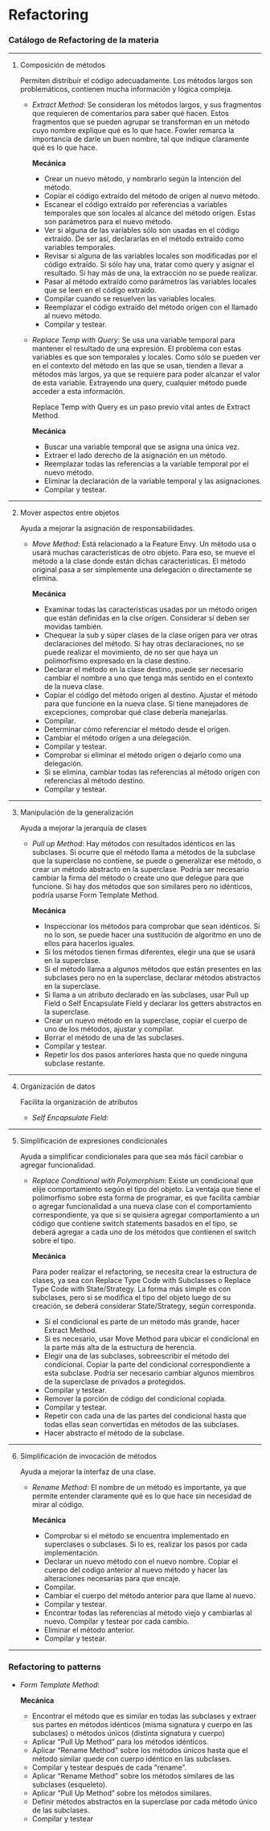 # Refactoring

### Catálogo de Refactoring de la materia

---

1. Composición de métodos

    Permiten distribuir el código adecuadamente. Los métodos largos son problemáticos, contienen mucha información y lógica compleja.

    - _Extract Method_: Se consideran los métodos largos, y sus fragmentos que requieren de comentarios para saber qué hacen. Estos fragmentos que se pueden agrupar se transforman en un método cuyo nombre explique qué es lo que hace. Fowler remarca la importancia de darle un buen nombre, tal que indique claramente qué es lo que hace.

        **Mecánica**

        - Crear un nuevo método, y nombrarlo según la intención del método.
        - Copiar el código extraído del método de orígen al nuevo método.
        - Escanear el código extraído por referencias a variables temporales que son locales al alcance del método orígen. Estas son parámetros para el nuevo método.
        - Ver si alguna de las variables sólo son usadas en el código extraído. De ser así, declararlas en el método extraído como variables temporales.
        - Revisar si alguna de las variables locales son modificadas por el código extraído. Si sólo hay una, tratar como query y asignar el resultado. Si hay más de una, la extracción no se puede realizar.
        - Pasar al método extraído como parámetros las variables locales que se leen en el código extraído.
        - Compilar cuando se resuelven las variables locales.
        - Reemplazar el código extraído del método orígen con el llamado al nuevo método.
        - Compilar y testear.

    - _Replace Temp with Query_: Se usa una variable temporal para mantener el resultado de una expresión. El problema con estas variables es que son temporales y locales. Como sólo se pueden ver en el contexto del método en las que se usan, tienden a llevar a métodos más largos, ya que se requiere para poder alcanzar el valor de esta variable. Extrayendo una query, cualquier método puede acceder a esta información.

        Replace Temp with Query es un paso previo vital antes de Extract Method.

        **Mecánica**

        - Buscar una variable temporal que se asigna una única vez.
        - Extraer el lado derecho de la asignación en un método.
        - Reemplazar todas las referencias a la variable temporal por el nuevo método.
        - Eliminar la declaración de la variable temporal y las asignaciones.
        - Compilar y testear.

---

2. Mover aspectos entre objetos

    Ayuda a mejorar la asignación de responsabilidades.

    - _Move Method_: Está relacionado a la Feature Envy. Un método usa o usará muchas características de otro objeto. Para eso, se mueve el método a la clase donde están dichas características. El método original pasa a ser simplemente una delegación o directamente se elimina.

        **Mecánica**

        - Examinar todas las características usadas por un método origen que están definidas en la clse orígen. Considerar si deben ser movidas también.
        - Chequear la sub y súper clases de la clase orígen para ver otras declaraciones del método. Si hay otras declaraciones, no se puede realizar el movimiento, de no ser que haya un polimorfismo expresado en la clase destino.
        - Declarar el método en la clase destino, puede ser necesario cambiar el nombre a uno que tenga más sentido en el contexto de la nueva clase.
        - Copiar el código del método origen al destino. Ajustar el método para que funcione en la nueva clase. Si tiene manejadores de excepciones, comprobar qué clase debería manejarlas.
        - Compilar.
        - Determinar cómo referenciar el método desde el orígen.
        - Cambiar el método orígen a una delegación.
        - Compilar y testear.
        - Comprobar si eliminar el método orígen o dejarlo como una delegación.
        - Si se elimina, cambiar todas las referencias al método orígen con referencias al método destino.
        - Compilar y testear.

---

3. Manipulación de la generalización

    Ayuda a mejorar la jerarquía de clases

    - _Pull up Method_: Hay métodos con resultados idénticos en las subclases. Si ocurre que el método llama a métodos de la subclase que la superclase no contiene, se puede o generalizar ese método, o crear un método abstracto en la superclase. Podría ser necesario cambiar la firma del método o create uno que delegue para que funcione. Si hay dos métodos que son similares pero no idénticos, podría usarse Form Template Method.

        **Mecánica**

        - Inspeccionar los métodos para comprobar que sean idénticos. Si no lo son, se puede hacer una sustitución de algoritmo en uno de ellos para hacerlos iguales.
        - Si los métodos tienen firmas diferentes, elegir una que se usará en la superclase.
        - Si el método llama a algunos métodos que están presentes en las subclases pero no en la superclase, declarar métodos abstractos en la superclase.
        - Si llama a un atributo declarado en las subclases, usar Pull up Field o Self Encapsulate Field y declarar los getters abstractos en la superclase.
        - Crear un nuevo método en la superclase, copiar el cuerpo de uno de los métodos, ajustar y compilar.
        - Borrar el método de una de las subclases.
        - Compilar y testear.
        - Repetir los dos pasos anteriores hasta que no quede ninguna subclase restante.

---

4. Organización de datos

    Facilita la organización de atributos

    - _Self Encapsulate Field_:

---

5. Simplificación de expresiones condicionales

    Ayuda a simplificar condicionales para que sea más fácil cambiar o agregar funcionalidad.

    - _Replace Conditional with Polymorphism_: Existe un condicional que elije comportamiento según el tipo del objeto. La ventaja que tiene el polimorfismo sobre esta forma de programar, es que facilita cambiar o agregar funcionalidad a una nueva clase con el comportamiento correspondiente, ya que si se quisiera agregar comportamiento a un código que contiene switch statements basados en el tipo, se deberá agregar a cada uno de los métodos que contienen el switch sobre el tipo.

        **Mecánica**

        Para poder realizar el refactoring, se necesita crear la estructura de clases, ya sea con Replace Type Code with Subclasses o Replace Type Code with State/Strategy. La forma más simple es con subclases, pero si se modifica el tipo del objeto luego de su creación, se deberá considerar State/Strategy, según corresponda.

        - Si el condicional es parte de un método más grande, hacer Extract Method.
        - Si es necesario, usar Move Method para ubicar el condicional en la parte más alta de la estructura de herencia.
        - Elegir una de las subclases, sobreescribir el método del condicional. Copiar la parte del condicional correspondiente a esta subclase. Podría ser necesario cambiar algunos miembros de la superclase de privados a protegidos.
        - Compilar y testear.
        - Remover la porción de código del condicional copiada.
        - Compilar y testear.
        - Repetir con cada una de las partes del condicional hasta que todas ellas sean convertidas en métodos de las subclases.
        - Hacer abstracto el método de la subclase.

---

6. Simplificación de invocación de métodos

    Ayuda a mejorar la interfaz de una clase.

    - _Rename Method_: El nombre de un método es importante, ya que permite entender claramente qué es lo que hace sin necesidad de mirar al código.

        **Mecánica**

        - Comprobar si el método se encuentra implementado en superclases o subclases. Si lo es, realizar los pasos por cada implementación.
        - Declarar un nuevo método con el nuevo nombre. Copiar el cuerpo del codigo anterior al nuevo método y hacer las alteraciones necesarias para que encaje.
        - Compilar.
        - Cambiar el cuerpo del método anterior para que llame al nuevo.
        - Compilar y testear.
        - Encontrar todas las referencias al método viejo y cambiarlas al nuevo. Compilar y testear por cada cambio.
        - Eliminar el método anterior.
        - Compilar y testear.

---

### Refactoring to patterns

-   _Form Template Method_:

    **Mecánica**

    -   Encontrar el método que es similar en todas las subclases y extraer sus partes en métodos idénticos (misma signatura y cuerpo en las subclases) o métodos únicos (distinta signatura y cuerpo)
    -   Aplicar “Pull Up Method” para los métodos idénticos.
    -   Aplicar “Rename Method” sobre los métodos únicos hasta que el método similar quede con cuerpo idéntico en las subclases.
    -   Compilar y testear después de cada “rename”.
    -   Aplicar “Rename Method” sobre los métodos similares de las subclases (esqueleto).
    -   Aplicar “Pull Up Method” sobre los métodos similares.
    -   Definir métodos abstractos en la superclase por cada método único de las subclases.
    -   Compilar y testear
